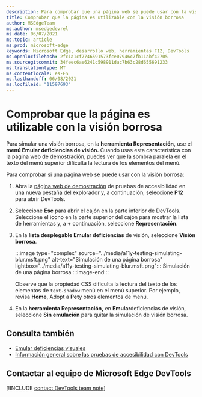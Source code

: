 ```yaml
---
description: Para comprobar que una página web se puede usar con la visión borrosa, en la herramienta representación, use la lista desplegable Emular deficiencias de visión.
title: Comprobar que la página es utilizable con la visión borrosa
author: MSEdgeTeam
ms.author: msedgedevrel
ms.date: 06/07/2021
ms.topic: article
ms.prod: microsoft-edge
keywords: Microsoft Edge, desarrollo web, herramientas F12, DevTools
ms.openlocfilehash: 2fc1a1cf7746591573fce07946c7fb11abf42705
ms.sourcegitcommit: 34feec6ae6241c598911dac7b63c28d655691233
ms.translationtype: MT
ms.contentlocale: es-ES
ms.lasthandoff: 06/08/2021
ms.locfileid: "11597693"
---
```

# <a name="verify-that-the-page-is-usable-with-blurred-vision"></a>Comprobar que la página es utilizable con la visión borrosa

<!-- Rendering tool: Emulate vision deficiencies: Blurred vision -->

Para simular una visión borrosa, en la **herramienta Representación,** use el **menú Emular deficiencias de visión.**  Cuando usas esta característica con la página web de demostración, puedes ver que la sombra paralela en el texto del menú superior dificulta la lectura de los elementos del menú.

Para comprobar si una página web se puede usar con la visión borrosa:

1.  Abra la [página web de demostración][DevToolsA11yErrorsDemopage] de pruebas de accesibilidad en una nueva pestaña del explorador y, a continuación, seleccione **F12** para abrir DevTools.

1.  Seleccione **Esc** para abrir el cajón en la parte inferior de DevTools.  Seleccione el icono en la parte superior del cajón para mostrar la lista de herramientas y, a **+** continuación, seleccione **Representación**.  

1.  En la **lista desplegable Emular deficiencias** de visión, seleccione **Visión borrosa**.

    :::image type="complex" source="../media/a11y-testing-simulating-blur.msft.png" alt-text="Simulación de una página borrosa" lightbox="../media/a11y-testing-simulating-blur.msft.png":::
        Simulación de una página borrosa
    :::image-end:::

    Observe que la propiedad CSS dificulta la lectura del texto de los elementos de `text-shadow` menú en el menú superior. Por ejemplo, revisa **Home**, Adopt a **Pet**y otros elementos de menú.
    
1.  En la **herramienta Representación,** en **Emular**deficiencias de visión, seleccione **Sin emulación** para quitar la simulación de visión borrosa.


## <a name="see-also"></a>Consulta también

*  [Emular deficiencias visuales](emulate-vision-deficiencies.md)
*  [Información general sobre las pruebas de accesibilidad con DevTools](accessibility-testing-in-devtools.md)


## <a name="getting-in-touch-with-the-microsoft-edge-devtools-team"></a>Contactar al equipo de Microsoft Edge DevTools  

[!INCLUDE [contact DevTools team note](../includes/contact-devtools-team-note.md)]  


<!-- links -->
[DevToolsA11yErrorsDemopage]: https://microsoftedge.github.io/DevToolsSamples/a11y-testing/page-with-errors.html "Página web de demostración de pruebas de accesibilidad | GitHub"
